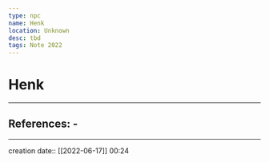 ```yaml
---
type: npc
name: Henk
location: Unknown
desc: tbd
tags: Note 2022
---
```


# Henk 
___ 
## References: - 
--- 
creation date:: [[2022-06-17]] 00:24